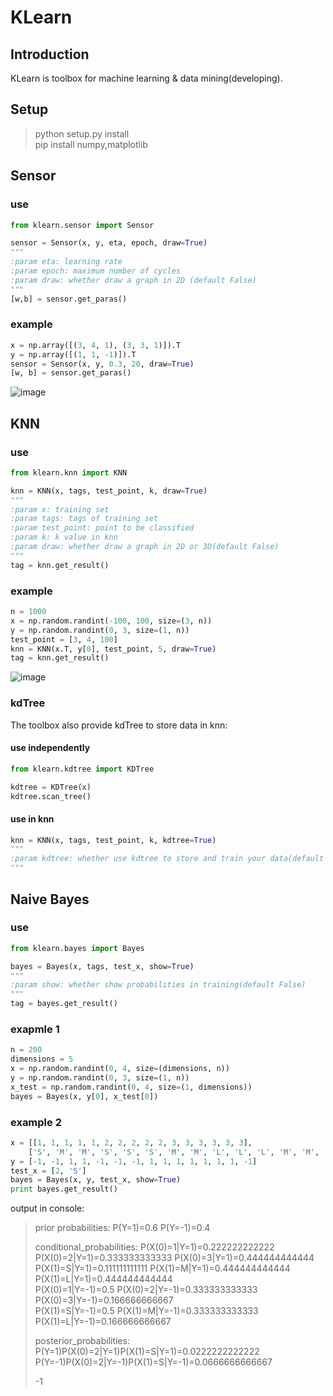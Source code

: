 # KLearn

## Introduction

KLearn is toolbox for machine learning & data mining(developing).

## Setup

> python setup.py install<br>
> pip install numpy,matplotlib

## Sensor

### use

```python
from klearn.sensor import Sensor

sensor = Sensor(x, y, eta, epoch, draw=True)
"""
:param eta: learning rate
:param epoch: maximum number of cycles
:param draw: whether draw a graph in 2D (default False)
"""
[w,b] = sensor.get_paras()
```

### example
```python
x = np.array([(3, 4, 1), (3, 3, 1)]).T
y = np.array([(1, 1, -1)]).T
sensor = Sensor(x, y, 0.3, 20, draw=True)
[w, b] = sensor.get_paras()
```
![image](https://github.com/kanyuanzhi/kan_ML/raw/master/docs/images/sensor.png)

## KNN

### use

```python
from klearn.knn import KNN

knn = KNN(x, tags, test_point, k, draw=True)
"""
:param x: training set
:param tags: tags of training set
:param test_point: point to be classified
:param k: k value in knn
:param draw: whether draw a graph in 2D or 3D(default False)
"""
tag = knn.get_result()
```

### example
```python
n = 1000
x = np.random.randint(-100, 100, size=(3, n))
y = np.random.randint(0, 3, size=(1, n))
test_point = [3, 4, 100]
knn = KNN(x.T, y[0], test_point, 5, draw=True)
tag = knn.get_result()
```
![image](https://github.com/kanyuanzhi/kan_ML/raw/master/docs/images/knn_3d.png)

### kdTree

The toolbox also provide kdTree to store data in knn:

#### use independently

```python
from klearn.kdtree import KDTree

kdtree = KDTree(x)
kdtree.scan_tree()
```

#### use in knn

```python
knn = KNN(x, tags, test_point, k, kdtree=True)
"""
:param kdtree: whether use kdtree to store and train your data(default False)
"""
```

## Naive Bayes

### use

```python
from klearn.bayes import Bayes

bayes = Bayes(x, tags, test_x, show=True)
"""
:param show: whether show probabilities in training(default False)
"""
tag = bayes.get_result()
```

### exapmle 1

```python
n = 200
dimensions = 5
x = np.random.randint(0, 4, size=(dimensions, n))
y = np.random.randint(0, 3, size=(1, n))
x_test = np.random.randint(0, 4, size=(1, dimensions))
bayes = Bayes(x, y[0], x_test[0])
```

### example 2

```python
x = [[1, 1, 1, 1, 1, 2, 2, 2, 2, 2, 3, 3, 3, 3, 3, 3],
    ['S', 'M', 'M', 'S', 'S', 'S', 'M', 'M', 'L', 'L', 'L', 'M', 'M', 'L', 'L']]
y = [-1, -1, 1, 1, -1, -1, -1, 1, 1, 1, 1, 1, 1, 1, -1]
test_x = [2, 'S']
bayes = Bayes(x, y, test_x, show=True)
print bayes.get_result()
```

output in console:

>prior probabilities:
>P(Y=1)=0.6
>P(Y=-1)=0.4
>
>conditional_probabilities:
>P(X(0)=1|Y=1)=0.222222222222    P(X(0)=2|Y=1)=0.333333333333    P(X(0)=3|Y=1)=0.444444444444    
>P(X(1)=S|Y=1)=0.111111111111    P(X(1)=M|Y=1)=0.444444444444    P(X(1)=L|Y=1)=0.444444444444    
>P(X(0)=1|Y=-1)=0.5  P(X(0)=2|Y=-1)=0.333333333333   P(X(0)=3|Y=-1)=0.166666666667   
>P(X(1)=S|Y=-1)=0.5  P(X(1)=M|Y=-1)=0.333333333333   P(X(1)=L|Y=-1)=0.166666666667   
>
>posterior_probabilities:
>P(Y=1)P(X(0)=2|Y=1)P(X(1)=S|Y=1)=0.0222222222222
>P(Y=-1)P(X(0)=2|Y=-1)P(X(1)=S|Y=-1)=0.0666666666667
>
>-1
